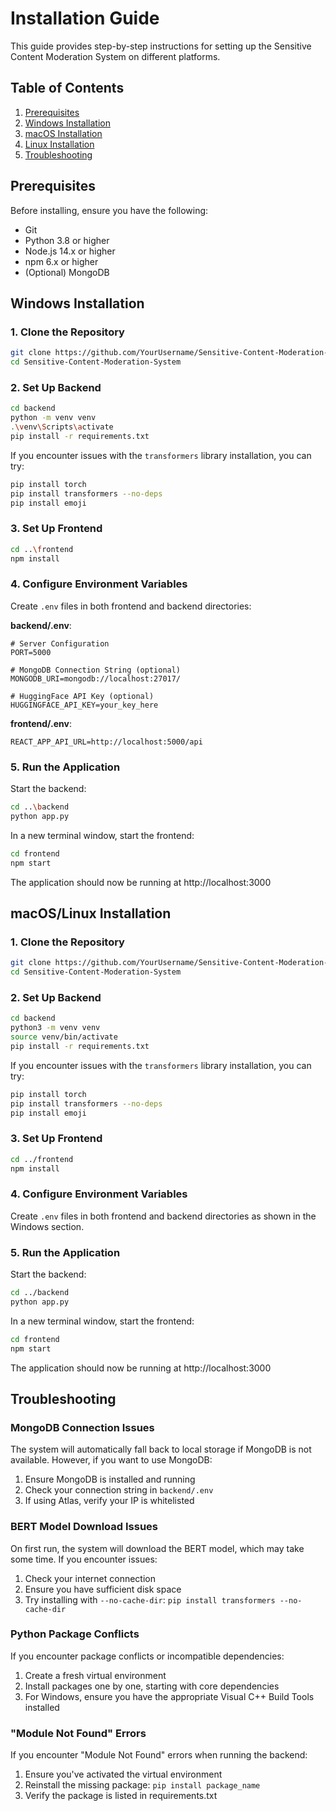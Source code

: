 # Installation Guide

This guide provides step-by-step instructions for setting up the Sensitive Content Moderation System on different platforms.

## Table of Contents
1. [Prerequisites](#prerequisites)
2. [Windows Installation](#windows-installation)
3. [macOS Installation](#macos-installation)
4. [Linux Installation](#linux-installation)
5. [Troubleshooting](#troubleshooting)

## Prerequisites

Before installing, ensure you have the following:
- Git
- Python 3.8 or higher
- Node.js 14.x or higher
- npm 6.x or higher
- (Optional) MongoDB

## Windows Installation

### 1. Clone the Repository
```bash
git clone https://github.com/YourUsername/Sensitive-Content-Moderation-System.git
cd Sensitive-Content-Moderation-System
```

### 2. Set Up Backend
```bash
cd backend
python -m venv venv
.\venv\Scripts\activate
pip install -r requirements.txt
```

If you encounter issues with the `transformers` library installation, you can try:
```bash
pip install torch
pip install transformers --no-deps
pip install emoji
```

### 3. Set Up Frontend
```bash
cd ..\frontend
npm install
```

### 4. Configure Environment Variables
Create `.env` files in both frontend and backend directories:

**backend/.env**:
```
# Server Configuration
PORT=5000

# MongoDB Connection String (optional)
MONGODB_URI=mongodb://localhost:27017/

# HuggingFace API Key (optional)
HUGGINGFACE_API_KEY=your_key_here
```

**frontend/.env**:
```
REACT_APP_API_URL=http://localhost:5000/api
```

### 5. Run the Application
Start the backend:
```bash
cd ..\backend
python app.py
```

In a new terminal window, start the frontend:
```bash
cd frontend
npm start
```

The application should now be running at http://localhost:3000

## macOS/Linux Installation

### 1. Clone the Repository
```bash
git clone https://github.com/YourUsername/Sensitive-Content-Moderation-System.git
cd Sensitive-Content-Moderation-System
```

### 2. Set Up Backend
```bash
cd backend
python3 -m venv venv
source venv/bin/activate
pip install -r requirements.txt
```

If you encounter issues with the `transformers` library installation, you can try:
```bash
pip install torch
pip install transformers --no-deps
pip install emoji
```

### 3. Set Up Frontend
```bash
cd ../frontend
npm install
```

### 4. Configure Environment Variables
Create `.env` files in both frontend and backend directories as shown in the Windows section.

### 5. Run the Application
Start the backend:
```bash
cd ../backend
python app.py
```

In a new terminal window, start the frontend:
```bash
cd frontend
npm start
```

The application should now be running at http://localhost:3000

## Troubleshooting

### MongoDB Connection Issues
The system will automatically fall back to local storage if MongoDB is not available. However, if you want to use MongoDB:

1. Ensure MongoDB is installed and running
2. Check your connection string in `backend/.env`
3. If using Atlas, verify your IP is whitelisted

### BERT Model Download Issues
On first run, the system will download the BERT model, which may take some time. If you encounter issues:

1. Check your internet connection
2. Ensure you have sufficient disk space
3. Try installing with `--no-cache-dir`: `pip install transformers --no-cache-dir`

### Python Package Conflicts
If you encounter package conflicts or incompatible dependencies:

1. Create a fresh virtual environment
2. Install packages one by one, starting with core dependencies
3. For Windows, ensure you have the appropriate Visual C++ Build Tools installed

### "Module Not Found" Errors
If you encounter "Module Not Found" errors when running the backend:

1. Ensure you've activated the virtual environment
2. Reinstall the missing package: `pip install package_name`
3. Verify the package is listed in requirements.txt 
